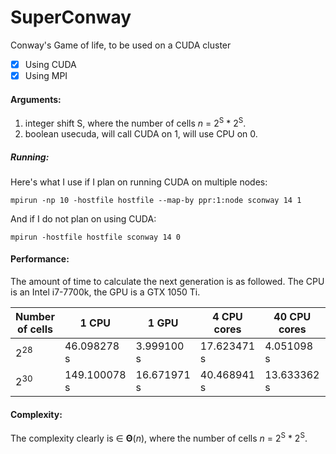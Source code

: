 # SuperConway
Conway's Game of life, to be used on a CUDA cluster

- [x] Using CUDA
- [x] Using MPI

#### Arguments:
1. integer shift S, where the number of cells _n_ = 2<sup>S</sup> * 2<sup>S</sup>.
2. boolean usecuda, will call CUDA on 1, will use CPU on 0.

##### Running:
Here's what I use if I plan on running CUDA on multiple nodes:
```
mpirun -np 10 -hostfile hostfile --map-by ppr:1:node sconway 14 1
```
And if I do not plan on using CUDA:
```
mpirun -hostfile hostfile sconway 14 0
```
#### Performance:
The amount of time to calculate the next generation is as followed.
The CPU is an Intel i7-7700k, the GPU is a GTX 1050 Ti.

| Number of cells | 1 CPU | 1 GPU | 4 CPU cores | 40 CPU cores | 10 GPUs |
| --- | --- | --- | --- | --- | --- |
| 2<sup>28</sup> | 46.098278 s  | 3.999100 s | 17.623471 s | 4.051098 s |  2.186178 s |
| 2<sup>30</sup> | 149.100078 s | 16.671971 s | 40.468941 s |  13.633362 s | 2.009627 s |

#### Complexity:
The complexity clearly is &in; __&Theta;__(_n_), where the number of cells _n_ = 2<sup>S</sup> * 2<sup>S</sup>.
